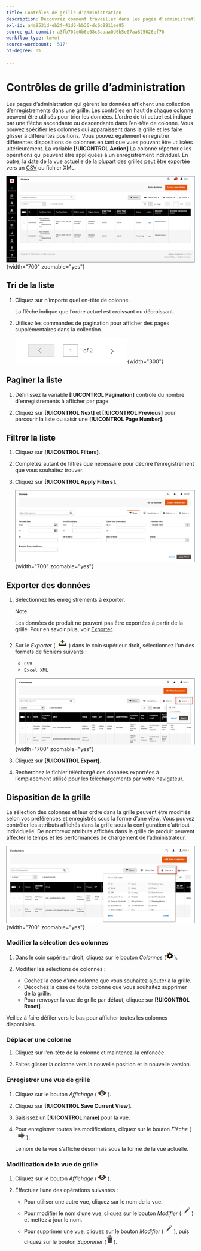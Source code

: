 ```yaml
---
title: Contrôles de grille d’administration
description: Découvrez comment travailler dans les pages d’administration qui gèrent les données et affichent une collection d’enregistrements dans une grille.
exl-id: a4a9531d-eb2f-41d6-bb36-dc6d8811ee95
source-git-commit: a3fb702d0b6e08c3aaaa0d6b5e07aa825026ef76
workflow-type: tm+mt
source-wordcount: '517'
ht-degree: 0%

---
```


# Contrôles de grille d’administration

Les pages d’administration qui gèrent les données affichent une collection d’enregistrements dans une grille. Les contrôles en haut de chaque colonne peuvent être utilisés pour trier les données. L’ordre de tri actuel est indiqué par une flèche ascendante ou descendante dans l’en-tête de colonne. Vous pouvez spécifier les colonnes qui apparaissent dans la grille et les faire glisser à différentes positions. Vous pouvez également enregistrer différentes dispositions de colonnes en tant que vues pouvant être utilisées ultérieurement. La variable **[!UICONTROL Action]** La colonne répertorie les opérations qui peuvent être appliquées à un enregistrement individuel. En outre, la date de la vue actuelle de la plupart des grilles peut être exportée vers un [CSV](../systems/data-csv.md) ou fichier XML.

![Page Commandes - affichage en grille](./assets/admin-workspace-grid.png){width="700" zoomable="yes"}

## Tri de la liste

1. Cliquez sur n’importe quel en-tête de colonne.

   La flèche indique que l’ordre actuel est croissant ou décroissant.

1. Utilisez les commandes de pagination pour afficher des pages supplémentaires dans la collection.

   ![Affichage de la grille - Commandes de page](./assets/pagination-controls.png){width="300"}

## Paginer la liste

1. Définissez la variable **[!UICONTROL Pagination]** contrôle du nombre d&#39;enregistrements à afficher par page.

1. Cliquez sur **[!UICONTROL Next]** et **[!UICONTROL Previous]** pour parcourir la liste ou saisir une **[!UICONTROL Page Number]**.

## Filtrer la liste

1. Cliquez sur **[!UICONTROL Filters]**.

1. Complétez autant de filtres que nécessaire pour décrire l’enregistrement que vous souhaitez trouver.

1. Cliquez sur **[!UICONTROL Apply Filters]**.

   ![Liste des commandes - contrôles de filtre](./assets/admin-workspace-filters.png){width="700" zoomable="yes"}

## Exporter des données

1. Sélectionnez les enregistrements à exporter.

   >[!NOTE]
   >
   >Les données de produit ne peuvent pas être exportées à partir de la grille. Pour en savoir plus, voir [Exporter](../systems/data-export.md).

1. Sur le _Exporter_ (![Sélecteur de menu](../assets/icon-export.png)) dans le coin supérieur droit, sélectionnez l’un des formats de fichiers suivants :

   - `CSV`
   - `Excel XML`

   ![Liste des commandes - options d’exportation](./assets/customers-grid-export.png){width="700" zoomable="yes"}

1. Cliquez sur **[!UICONTROL Export]**.

1. Recherchez le fichier téléchargé des données exportées à l’emplacement utilisé pour les téléchargements par votre navigateur.

## Disposition de la grille

La sélection des colonnes et leur ordre dans la grille peuvent être modifiés selon vos préférences et enregistrés sous la forme d’une _view_. Vous pouvez contrôler les attributs affichés dans la grille sous la configuration d’attribut individuelle. De nombreux attributs affichés dans la grille de produit peuvent affecter le temps et les performances de chargement de l’administrateur.

![Colonnes de grille d’ordre](./assets/admin-grid-columns.png){width="700" zoomable="yes"}

### Modifier la sélection des colonnes

1. Dans le coin supérieur droit, cliquez sur le bouton _Colonnes_ (![Contrôle de colonnes](../assets/icon-columns.png)).

1. Modifier les sélections de colonnes :

   - Cochez la case d’une colonne que vous souhaitez ajouter à la grille.
   - Décochez la case de toute colonne que vous souhaitez supprimer de la grille.
   - Pour renvoyer la vue de grille par défaut, cliquez sur **[!UICONTROL Reset]**.

Veillez à faire défiler vers le bas pour afficher toutes les colonnes disponibles.

### Déplacer une colonne

1. Cliquez sur l’en-tête de la colonne et maintenez-la enfoncée.

1. Faites glisser la colonne vers la nouvelle position et la nouvelle version.

### Enregistrer une vue de grille

1. Cliquez sur le bouton _Affichage_ (![Contrôle d’affichage](../assets/icon-view-eye.png)).

1. Cliquez sur **[!UICONTROL Save Current View]**.

1. Saisissez un **[!UICONTROL name]** pour la vue.

1. Pour enregistrer toutes les modifications, cliquez sur le bouton _Flèche_ (![Enregistrer toutes les modifications](../assets/icon-arrow-save.png)).

   Le nom de la vue s’affiche désormais sous la forme de la vue actuelle.

### Modification de la vue de grille

1. Cliquez sur le bouton _Affichage_ (![Icône Afficher](../assets/icon-view-eye.png)).

1. Effectuez l’une des opérations suivantes :

   - Pour utiliser une autre vue, cliquez sur le nom de la vue.
   - Pour modifier le nom d’une vue, cliquez sur le bouton _Modifier_ (![Icône Modifier](../assets/icon-edit-pencil.png)) et mettez à jour le nom.
   - Pour supprimer une vue, cliquez sur le bouton _Modifier_ (![Icône Modifier](../assets/icon-edit-pencil.png)), puis cliquez sur le bouton _Supprimer_ (![Icône Supprimer](../assets/icon-delete-trashcan-solid.png)).
